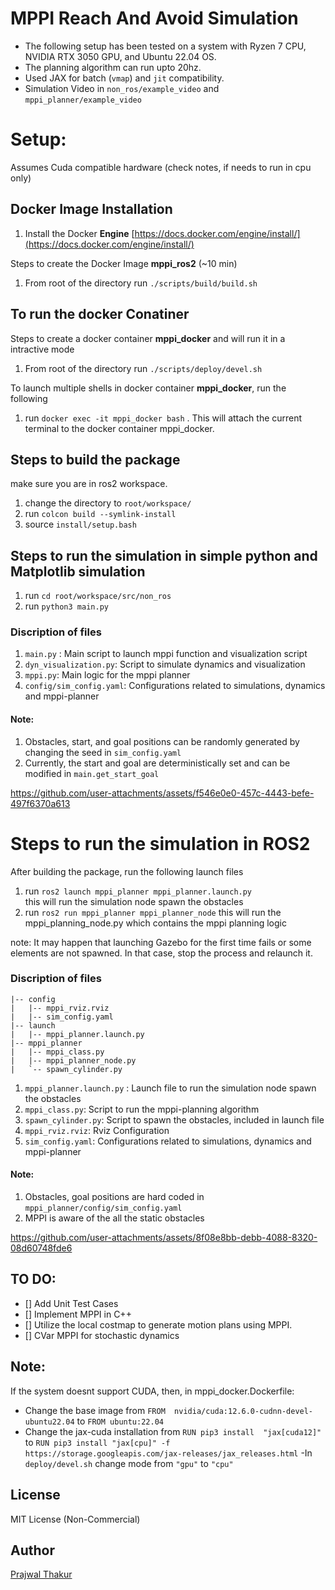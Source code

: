 # MPPI Reach And Avoid Simulation

- The following setup has been tested on a system with Ryzen 7 CPU, NVIDIA RTX 3050 GPU, and Ubuntu 22.04 OS.
- The planning algorithm can run upto 20hz.
- Used JAX for batch (`vmap`) and `jit` compatibility.
- Simulation Video in `non_ros/example_video` and `mppi_planner/example_video`
# Setup:
Assumes Cuda compatible hardware (check notes, if needs to run in cpu only)
## Docker Image Installation 
1. Install the Docker **Engine** [https://docs.docker.com/engine/install/](https://docs.docker.com/engine/install/)

Steps to create the Docker Image **mppi_ros2** (~10 min)
1. From root of the directory  run  `./scripts/build/build.sh`


## To run the docker Conatiner

Steps to create a docker container **mppi_docker** and will run it in a intractive mode

1. From root of the directory run `./scripts/deploy/devel.sh`

To launch multiple shells in docker container **mppi_docker**, run the following
1. run `docker exec -it mppi_docker bash` . This will attach the current terminal to the docker container mppi_docker. 

## Steps to build the package

make sure you are in ros2 workspace.
1. change the directory to `root/workspace/`
2. run `colcon build --symlink-install`
3. source `install/setup.bash`


## Steps to run the simulation in simple python and Matplotlib simulation
1. run `cd root/workspace/src/non_ros`
2. run `python3 main.py`

### Discription of files
1. `main.py` : Main script to launch mppi function and visualization script
2. `dyn_visualization.py`: Script to simulate dynamics and visualization
3. `mppi.py`: Main logic for the mppi planner
4. `config/sim_config.yaml`: Configurations related to simulations, dynamics and mppi-planner

#### Note:
1. Obstacles, start, and goal positions can be randomly generated by changing the seed in `sim_config.yaml`
2. Currently, the start and goal are deterministically set and can be modified in `main.get_start_goal`



https://github.com/user-attachments/assets/f546e0e0-457c-4443-befe-497f6370a613



# Steps to run the simulation in ROS2
After building the package, run the following launch files
1. run `ros2 launch mppi_planner mppi_planner.launch.py`  
this will run the simulation node spawn the obstacles
2. run `ros2 run mppi_planner mppi_planner_node` 
this will run the mppi_planning_node.py which contains the mppi planning logic

note: It may happen that launching Gazebo for the first time fails or some elements are not spawned. In that case, stop the process and relaunch it.

### Discription of files
```
|-- config
|   |-- mppi_rviz.rviz
|   |-- sim_config.yaml
|-- launch
|   |-- mppi_planner.launch.py
|-- mppi_planner
|   |-- mppi_class.py
|   |-- mppi_planner_node.py
|   `-- spawn_cylinder.py

```
1. `mppi_planner.launch.py` : Launch file to run the simulation node spawn the obstacles
2. `mppi_class.py`: Script to run the mppi-planning algorithm
3. `spawn_cylinder.py`: Script to spawn the obstacles, included in launch file
3. `mppi_rviz.rviz`: Rviz Configuration
4. `sim_config.yaml`: Configurations related to simulations, dynamics and mppi-planner

#### Note:
1. Obstacles, goal positions are hard coded in  `mppi_planner/config/sim_config.yaml`
2. MPPI is aware of the all the static obstacles



https://github.com/user-attachments/assets/8f08e8bb-debb-4088-8320-08d60748fde6



## TO DO:
- [] Add Unit Test Cases
- [] Implement MPPI in C++
- [] Utilize the local costmap to generate motion plans using MPPI.
- [] CVar MPPI for stochastic dynamics


## Note:
If the system doesnt support CUDA, then, in mppi_docker.Dockerfile:
- Change the base image from  `FROM  nvidia/cuda:12.6.0-cudnn-devel-ubuntu22.04` to `FROM ubuntu:22.04`
- Change the jax-cuda installation from `RUN pip3 install  "jax[cuda12]" ` to  `RUN pip3 install "jax[cpu]" -f https://storage.googleapis.com/jax-releases/jax_releases.html`
-In `deploy/devel.sh` change mode from `"gpu"` to `"cpu"`

## License
MIT License (Non-Commercial)







## Author
[Prajwal Thakur](https://github.com/prajwalthakur) 

